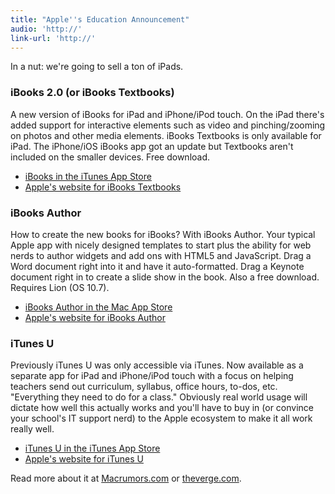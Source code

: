 ```yaml
---
title: "Apple''s Education Announcement"
audio: 'http://'
link-url: 'http://'
---
```

<p>In a nut: we're going to sell a ton of iPads.</p>
<h3>iBooks 2.0 (or iBooks Textbooks)</h3>
<p>A new version of iBooks for iPad and iPhone/iPod touch. On the iPad there's added support for interactive elements such as video and pinching/zooming on photos and other media elements. iBooks Textbooks is only available for iPad. The iPhone/iOS iBooks app got an update but Textbooks aren't included on the smaller devices. Free download.</p>
<ul>
<li><a href="http://click.linksynergy.com/fs-bin/stat?id=6PFrOqNV4B8&offerid=146261&type=3&subid=0&tmpid=1826&RD_PARM1=http%253A%252F%252Fitunes.apple.com%252Fca%252Fapp%252Fibooks%252Fid364709193%253Fmt%253D8%2526uo%253D4%2526partnerId%253D30" target="itunes_store">iBooks in the iTunes App Store</a></li>
<li><a href="http://www.apple.com/education/ibooks-textbooks/">Apple's website for iBooks Textbooks</a></li>
</ul>
<h3>iBooks Author</h3>
<p>How to create the new books for iBooks? With iBooks Author. Your typical Apple app with nicely designed templates to start plus the ability for web nerds to author widgets and add ons with HTML5 and JavaScript. Drag a Word document right into it and have it auto-formatted. Drag a Keynote document right in to create a slide show in the book. Also a free download. Requires Lion (OS 10.7).</p>
<ul>
<li><a href="http://click.linksynergy.com/fs-bin/stat?id=6PFrOqNV4B8&offerid=146261&type=3&subid=0&tmpid=1826&RD_PARM1=http%253A%252F%252Fitunes.apple.com%252Fca%252Fapp%252Fibooks-author%252Fid490152466%253Fmt%253D12%2526uo%253D4%2526partnerId%253D30" target="itunes_store">iBooks Author in the Mac App Store</a></li>
<li><a href="http://www.apple.com/ibooks-author/">Apple's website for iBooks Author</a></li>
</ul>
<h3>iTunes U</h3>
<p>Previously iTunes U was only accessible via iTunes. Now available as a separate app for iPad and iPhone/iPod touch with a focus on helping teachers send out curriculum, syllabus, office hours, to-dos, etc. "Everything they need to do for a class." Obviously real world usage will dictate how well this actually works and you'll have to buy in (or convince your school's IT support nerd) to the Apple ecosystem to make it all work really well.</p>
<ul>
<li><a href="http://click.linksynergy.com/fs-bin/stat?id=6PFrOqNV4B8&offerid=146261&type=3&subid=0&tmpid=1826&RD_PARM1=http%253A%252F%252Fitunes.apple.com%252Fca%252Fapp%252Fitunes-u%252Fid490217893%253Fmt%253D8%2526uo%253D4%2526partnerId%253D30" target="itunes_store">iTunes U in the iTunes App Store</a></li>
<li><a href="http://www.apple.com/education/itunes-u/">Apple's website for iTunes U</a></li>
</ul>
<p>Read more about it at <a href="http://www.macrumors.com/2012/01/19/live-coverage-of-apples-education-focused-media-event/">Macrumors.com</a> or <a href="http://live.theverge.com/Event/Live_from_Apples_education_event_in_NYC">theverge.com</a>.</p>

